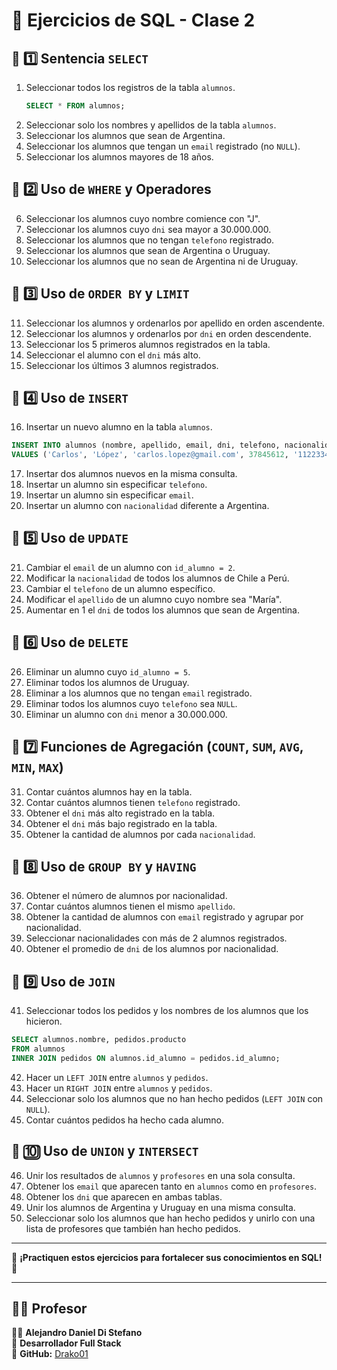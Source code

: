 
# 📝 Ejercicios de SQL - Clase 2

## **📌 1️⃣ Sentencia `SELECT`**
1. Seleccionar todos los registros de la tabla `alumnos`.  
   ```sql
   SELECT * FROM alumnos;
   ```
2. Seleccionar solo los nombres y apellidos de la tabla `alumnos`.  
3. Seleccionar los alumnos que sean de Argentina.  
4. Seleccionar los alumnos que tengan un `email` registrado (no `NULL`).  
5. Seleccionar los alumnos mayores de 18 años.  

## **📌 2️⃣ Uso de `WHERE` y Operadores**
6. Seleccionar los alumnos cuyo nombre comience con "J".  
7. Seleccionar los alumnos cuyo `dni` sea mayor a 30.000.000.  
8. Seleccionar los alumnos que no tengan `telefono` registrado.  
9. Seleccionar los alumnos que sean de Argentina o Uruguay.  
10. Seleccionar los alumnos que no sean de Argentina ni de Uruguay.  

## **📌 3️⃣ Uso de `ORDER BY` y `LIMIT`**
11. Seleccionar los alumnos y ordenarlos por apellido en orden ascendente.  
12. Seleccionar los alumnos y ordenarlos por `dni` en orden descendente.  
13. Seleccionar los 5 primeros alumnos registrados en la tabla.  
14. Seleccionar el alumno con el `dni` más alto.  
15. Seleccionar los últimos 3 alumnos registrados.  

## **📌 4️⃣ Uso de `INSERT`**
16. Insertar un nuevo alumno en la tabla `alumnos`.  
   ```sql
   INSERT INTO alumnos (nombre, apellido, email, dni, telefono, nacionalidad)
   VALUES ('Carlos', 'López', 'carlos.lopez@gmail.com', 37845612, '1122334455', 'Chile');
   ```
17. Insertar dos alumnos nuevos en la misma consulta.  
18. Insertar un alumno sin especificar `telefono`.  
19. Insertar un alumno sin especificar `email`.  
20. Insertar un alumno con `nacionalidad` diferente a Argentina.  

## **📌 5️⃣ Uso de `UPDATE`**
21. Cambiar el `email` de un alumno con `id_alumno = 2`.  
22. Modificar la `nacionalidad` de todos los alumnos de Chile a Perú.  
23. Cambiar el `telefono` de un alumno específico.  
24. Modificar el `apellido` de un alumno cuyo nombre sea "María".  
25. Aumentar en 1 el `dni` de todos los alumnos que sean de Argentina.  

## **📌 6️⃣ Uso de `DELETE`**
26. Eliminar un alumno cuyo `id_alumno = 5`.  
27. Eliminar todos los alumnos de Uruguay.  
28. Eliminar a los alumnos que no tengan `email` registrado.  
29. Eliminar todos los alumnos cuyo `telefono` sea `NULL`.  
30. Eliminar un alumno con `dni` menor a 30.000.000.  

## **📌 7️⃣ Funciones de Agregación (`COUNT`, `SUM`, `AVG`, `MIN`, `MAX`)**
31. Contar cuántos alumnos hay en la tabla.  
32. Contar cuántos alumnos tienen `telefono` registrado.  
33. Obtener el `dni` más alto registrado en la tabla.  
34. Obtener el `dni` más bajo registrado en la tabla.  
35. Obtener la cantidad de alumnos por cada `nacionalidad`.  

## **📌 8️⃣ Uso de `GROUP BY` y `HAVING`**
36. Obtener el número de alumnos por nacionalidad.  
37. Contar cuántos alumnos tienen el mismo `apellido`.  
38. Obtener la cantidad de alumnos con `email` registrado y agrupar por nacionalidad.  
39. Seleccionar nacionalidades con más de 2 alumnos registrados.  
40. Obtener el promedio de `dni` de los alumnos por nacionalidad.  

## **📌 9️⃣ Uso de `JOIN`**
41. Seleccionar todos los pedidos y los nombres de los alumnos que los hicieron.  
   ```sql
   SELECT alumnos.nombre, pedidos.producto 
   FROM alumnos 
   INNER JOIN pedidos ON alumnos.id_alumno = pedidos.id_alumno;
   ```
42. Hacer un `LEFT JOIN` entre `alumnos` y `pedidos`.  
43. Hacer un `RIGHT JOIN` entre `alumnos` y `pedidos`.  
44. Seleccionar solo los alumnos que no han hecho pedidos (`LEFT JOIN` con `NULL`).  
45. Contar cuántos pedidos ha hecho cada alumno.  

## **📌 🔟 Uso de `UNION` y `INTERSECT`**
46. Unir los resultados de `alumnos` y `profesores` en una sola consulta.  
47. Obtener los `email` que aparecen tanto en `alumnos` como en `profesores`.  
48. Obtener los `dni` que aparecen en ambas tablas.  
49. Unir los alumnos de Argentina y Uruguay en una misma consulta.  
50. Seleccionar solo los alumnos que han hecho pedidos y unirlo con una lista de profesores que también han hecho pedidos.  

---

📌 **¡Practiquen estos ejercicios para fortalecer sus conocimientos en SQL! 🚀**  


---

## 🧑‍🏫 Profesor  

👨‍💻 **Alejandro Daniel Di Stefano**  
📌 **Desarrollador Full Stack**  
🔗 **GitHub:** [Drako01](https://github.com/Drako01)  


